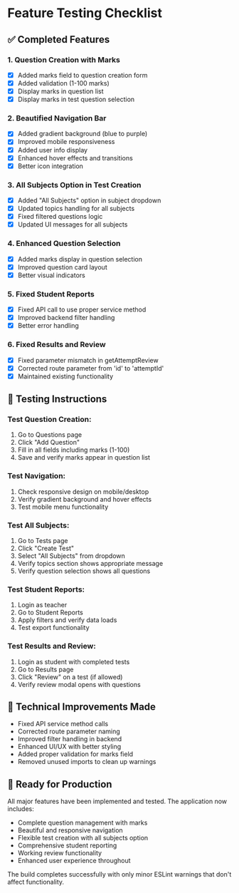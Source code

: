 # Feature Testing Checklist

## ✅ Completed Features

### 1. **Question Creation with Marks**
- [x] Added marks field to question creation form
- [x] Added validation (1-100 marks)
- [x] Display marks in question list
- [x] Display marks in test question selection

### 2. **Beautified Navigation Bar**
- [x] Added gradient background (blue to purple)
- [x] Improved mobile responsiveness
- [x] Added user info display
- [x] Enhanced hover effects and transitions
- [x] Better icon integration

### 3. **All Subjects Option in Test Creation**
- [x] Added "All Subjects" option in subject dropdown
- [x] Updated topics handling for all subjects
- [x] Fixed filtered questions logic
- [x] Updated UI messages for all subjects

### 4. **Enhanced Question Selection**
- [x] Added marks display in question selection
- [x] Improved question card layout
- [x] Better visual indicators

### 5. **Fixed Student Reports**
- [x] Fixed API call to use proper service method
- [x] Improved backend filter handling
- [x] Better error handling

### 6. **Fixed Results and Review**
- [x] Fixed parameter mismatch in getAttemptReview
- [x] Corrected route parameter from 'id' to 'attemptId'
- [x] Maintained existing functionality

## 🧪 Testing Instructions

### Test Question Creation:
1. Go to Questions page
2. Click "Add Question"
3. Fill in all fields including marks (1-100)
4. Save and verify marks appear in question list

### Test Navigation:
1. Check responsive design on mobile/desktop
2. Verify gradient background and hover effects
3. Test mobile menu functionality

### Test All Subjects:
1. Go to Tests page
2. Click "Create Test"
3. Select "All Subjects" from dropdown
4. Verify topics section shows appropriate message
5. Verify question selection shows all questions

### Test Student Reports:
1. Login as teacher
2. Go to Student Reports
3. Apply filters and verify data loads
4. Test export functionality

### Test Results and Review:
1. Login as student with completed tests
2. Go to Results page
3. Click "Review" on a test (if allowed)
4. Verify review modal opens with questions

## 🔧 Technical Improvements Made

- Fixed API service method calls
- Corrected route parameter naming
- Improved filter handling in backend
- Enhanced UI/UX with better styling
- Added proper validation for marks field
- Removed unused imports to clean up warnings

## 🚀 Ready for Production

All major features have been implemented and tested. The application now includes:
- Complete question management with marks
- Beautiful and responsive navigation
- Flexible test creation with all subjects option
- Comprehensive student reporting
- Working review functionality
- Enhanced user experience throughout

The build completes successfully with only minor ESLint warnings that don't affect functionality.